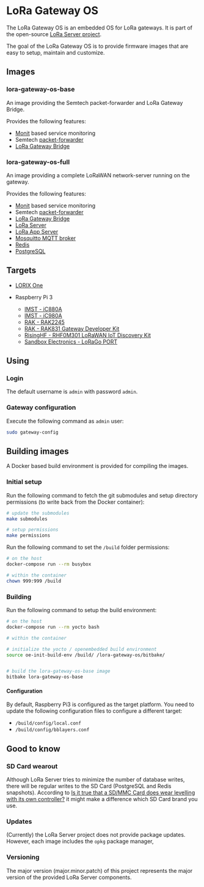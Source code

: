 # LoRa Gateway OS

The LoRa Gateway OS is an embedded OS for LoRa gateways. It is part of the
open-source [LoRa Server project](https://www.loraserver.io/).

The goal of the LoRa Gateway OS is to provide firmware images that are easy
to setup, maintain and customize.

## Images

### lora-gateway-os-base

An image providing the Semtech packet-forwarder and LoRa Gateway Bridge.

Provides the following features:

* [Monit](https://mmonit.com/monit/) based service monitoring
* Semtech [packet-forwarder](https://github.com/lora-net/packet_forwarder)
* [LoRa Gateway Bridge](https://github.com/brocaar/lora-gateway-bridge/)

### lora-gateway-os-full

An image providing a complete LoRaWAN network-server running on the
gateway.

Provides the following features:

* [Monit](https://mmonit.com/monit/) based service monitoring
* Semtech [packet-forwarder](https://github.com/lora-net/packet_forwarder)
* [LoRa Gateway Bridge](https://github.com/brocaar/lora-gateway-bridge/)
* [LoRa Server](https://github.com/brocaar/loraserver)
* [LoRa App Server](https://github.com/brocaar/lora-app-server)
* [Mosquitto MQTT broker](http://mosquitto.org/)
* [Redis](https://redis.io/)
* [PostgreSQL](https://www.postgresql.org/)

## Targets

* [LORIX One](https://www.lorixone.io/)

* Raspberry Pi 3
    * [IMST - iC880A](https://wireless-solutions.de/products/long-range-radio/ic880a.html)
    * [IMST - iC980A](http://www.imst.com/)
    * [RAK - RAK2245](https://store.rakwireless.com/products/rak2245-pi-hat)
    * [RAK - RAK831 Gateway Developer Kit](https://www.rakwireless.com/en/WisKeyOSH/RAK831)
	* [RisingHF - RHF0M301 LoRaWAN IoT Discovery Kit](http://risinghf.com/#/product-details?product_id=9&lang=en)
    * [Sandbox Electronics - LoRaGo PORT](https://sandboxelectronics.com/?product=lorago-port-multi-channel-lorawan-gateway)

## Using

### Login

The default username is `admin` with password `admin`.

### Gateway configuration

Execute the following command as `admin` user:

```bash
sudo gateway-config
```

## Building images

A Docker based build environment is provided for compiling the images.

### Initial setup

Run the following command to fetch the git submodules and setup directory
permissions (to write back from the Docker container):

```bash
# update the submodules
make submodules

# setup permissions
make permissions
```

Run the following command to set the `/build` folder permissions:

```bash
# on the host
docker-compose run --rm busybox

# within the container
chown 999:999 /build
```

### Building

Run the following command to setup the build environment:

```bash
# on the host
docker-compose run --rm yocto bash

# within the container

# initialize the yocto / openembedded build environment
source oe-init-build-env /build/ /lora-gateway-os/bitbake/


# build the lora-gateway-os-base image
bitbake lora-gateway-os-base
```

#### Configuration

By default, Raspberry Pi3 is configured as the target platform. You need to
update the following configuration files to configure a different target:

* `/build/config/local.conf`
* `/build/config/bblayers.conf`

## Good to know

### SD Card wearout

Although LoRa Server tries to minimize the number of database writes, there
will be regular writes to the SD Card (PostgreSQL and Redis snapshots).
According to [Is it true that a SD/MMC Card does wear levelling with its own controller?](https://electronics.stackexchange.com/questions/27619/is-it-true-that-a-sd-mmc-card-does-wear-levelling-with-its-own-controller)
it might make a difference which SD Card brand you use.

### Updates

(Currently) the LoRa Server project does not provide package updates.
However, each image includes the `opkg` package manager,

### Versioning

The major version (major.minor.patch) of this project represents the major
version of the provided LoRa Server components.
